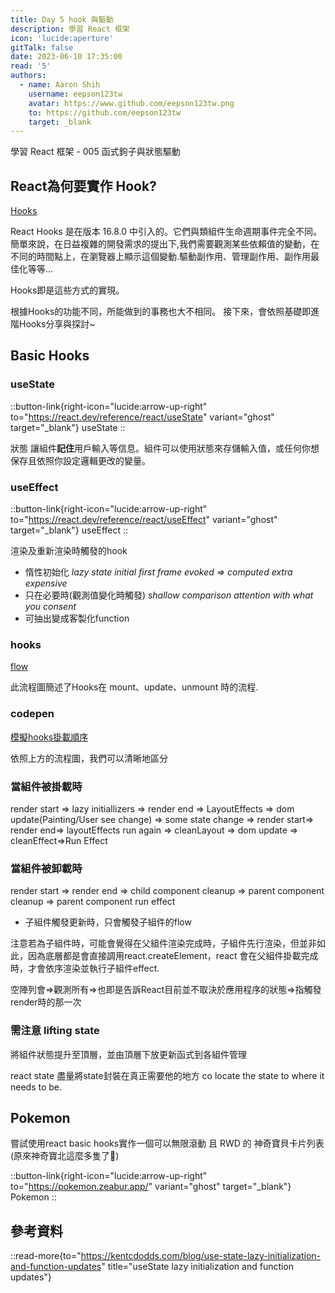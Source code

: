```yaml
---
title: Day 5 hook 與驅動
description: 學習 React 框架
icon: 'lucide:aperture'
gitTalk: false
date: 2023-06-10 17:35:00
read: '5'
authors:
  - name: Aaron Shih
    username: eepson123tw
    avatar: https://www.github.com/eepson123tw.png
    to: https://github.com/eepson123tw
    target: _blank
---
```


學習 React 框架 - 005 函式鉤子與狀態驅動

## React為何要實作 Hook?

[Hooks](https://react.dev/reference/react)

React Hooks 是在版本 16.8.0 中引入的。它們與類組件生命週期事件完全不同。
簡單來說，在日益複雜的開發需求的提出下,我們需要觀測某些依賴值的變動，在不同的時間點上，在瀏覽器上顯示這個變動.驅動副作用、管理副作用、副作用最佳化等等...

Hooks即是這些方式的實現。

根據Hooks的功能不同，所能做到的事務也大不相同。
接下來，會依照基礎即進階Hooks分享與探討~

## Basic Hooks

### useState

::button-link{right-icon="lucide:arrow-up-right" to="https://react.dev/reference/react/useState" variant="ghost" target="_blank"}
  useState
::

狀態 讓組件**記住**用戶輸入等信息。組件可以使用狀態來存儲輸入值，或任何你想保存且依照你設定邏輯更改的變量。

### useEffect

::button-link{right-icon="lucide:arrow-up-right" to="https://react.dev/reference/react/useEffect" variant="ghost" target="_blank"}
  useEffect
::

渲染及重新渲染時觸發的hook

- 惰性初始化 *lazy state initial first frame evoked => computed extra expensive*
- 只在必要時(觀測值變化時觸發) *shallow comparison attention with what you consent*
- 可抽出變成客製化function

### hooks

[flow](https://github.com/donavon/hook-flow/blob/master/hook-flow.pdf)

此流程圖簡述了Hooks在 mount、update、unmount 時的流程.

### codepen

[模擬hooks掛載順序](https://codepen.io/eepson123tw/pen/poxmxeQ?editors=1111)

依照上方的流程圖，我們可以清晰地區分

### 當組件被掛載時

render start ⇒ lazy initiallizers ⇒ render end ⇒ LayoutEffects ⇒  dom update(Painting/User  see change) ⇒ some state change ⇒ render start⇒ render end⇒ layoutEffects run again ⇒ cleanLayout ⇒ dom update ⇒  cleanEffect⇒Run Effect

### 當組件被卸載時

render start ⇒ render end ⇒ child component cleanup ⇒ parent component cleanup ⇒ parent component  run effect

- 子組件觸發更新時，只會觸發子組件的flow

注意若為子組件時，可能會覺得在父組件渲染完成時，子組件先行渲染，但並非如此，因為底層都是會直接調用react.createElement，react 會在父組件掛載完成時，才會依序渲染並執行子組件effect.

空陣列會⇒觀測所有⇒也即是告訴React目前並不取決於應用程序的狀態⇒指觸發render時的那一次

### 需注意 lifting state

將組件狀態提升至頂層，並由頂層下放更新函式到各組件管理

react state 盡量將state封裝在真正需要他的地方 co locate the state to where it needs to be.

## Pokemon

嘗試使用react basic hooks實作一個可以無限滾動 且 RWD 的 神奇寶貝卡片列表(原來神奇寶北這麼多隻了🫠)

::button-link{right-icon="lucide:arrow-up-right" to="https://pokemon.zeabur.app/" variant="ghost" target="_blank"}
  Pokemon
::

## 參考資料

::read-more{to="https://kentcdodds.com/blog/use-state-lazy-initialization-and-function-updates" title="useState lazy initialization and function updates"}
